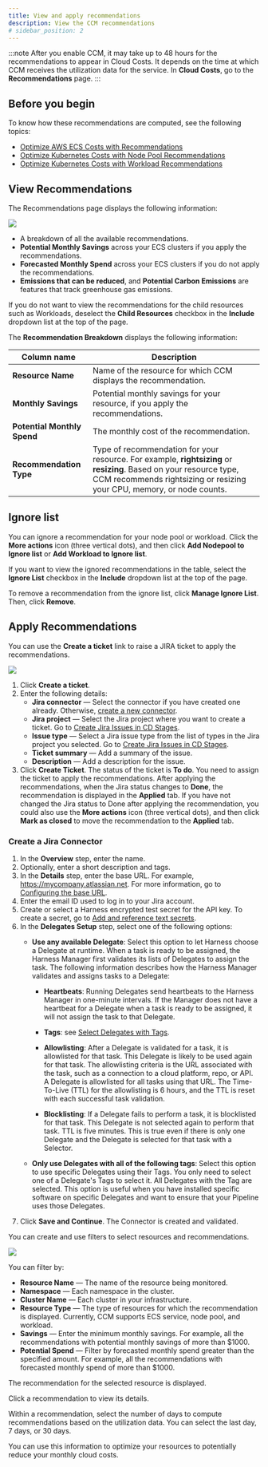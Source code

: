 ```yaml
---
title: View and apply recommendations
description: View the CCM recommendations
# sidebar_position: 2
---
```


:::note
After you enable CCM, it may take up to 48 hours for the recommendations to appear in Cloud Costs. It depends on the time at which CCM receives the utilization data for the service. In **Cloud Costs**, go to the **Recommendations** page.
:::
## Before you begin
To know how these recommendations are computed, see the following topics:
* [Optimize AWS ECS Costs with Recommendations](/docs/cloud-cost-management/2-use-cloud-cost-management/7-ccm-recommendations/ecs-recommendations.md)
* [Optimize Kubernetes Costs with Node Pool Recommendations](/docs/cloud-cost-management/2-use-cloud-cost-management/7-ccm-recommendations/node-pool-recommendations.md)
* [Optimize Kubernetes Costs with Workload Recommendations](/docs/cloud-cost-management/2-use-cloud-cost-management/7-ccm-recommendations/workload-recommendations.md)

## View Recommendations
The Recommendations page displays the following information:

![](./static/Recommendations-home-page.png)


* A breakdown of all the available recommendations.
* **Potential Monthly Savings** across your ECS clusters if you apply the recommendations.
* **Forecasted Monthly Spend** across your ECS clusters if you do not apply the recommendations.
* **Emissions that can be reduced**, and **Potential Carbon Emissions** are features that track greenhouse gas emissions.
  
If you do not want to view the recommendations for the child resources such as Workloads, deselect the **Child Resources** checkbox in the **Include** dropdown list at the top of the page.


The **Recommendation Breakdown** displays the following information:


| Column name | Description |
| --- | --- |
| **Resource Name** | Name of the resource for which CCM displays the recommendation. |
| **Monthly Savings** | Potential monthly savings for your resource, if you apply the recommendations. |
| **Potential Monthly Spend** | The monthly cost of the recommendation. |
| **Recommendation Type** | Type of recommendation for your resource. For example, **rightsizing** or **resizing**. Based on your resource type, CCM recommends rightsizing or resizing your CPU, memory, or node counts. |

## Ignore list
You can ignore a recommendation for your node pool or workload. Click the **More actions** icon (three vertical dots), and then click **Add Nodepool to Ignore list** or **Add Workload to Ignore list**.

If you want to view the ignored recommendations in the table, select the **Ignore List** checkbox in the **Include** dropdown list at the top of the page.

To remove a recommendation from the ignore list, click **Manage Ignore List**. Then, click **Remove**.

## Apply Recommendations
You can use the **Create a ticket** link to raise a JIRA ticket to apply the recommendations.

![](./static/Recommendations-Create-a-ticket.png)

1. Click **Create a ticket**.
2. Enter the following details:
   * **Jira connector** — Select the connector if you have created one already. Otherwise, [create a new connector](1-home-recommendations.md#create-a-jira-connector). 
   * **Jira project** — Select the Jira project where you want to create a ticket. Go to [Create Jira Issues in CD Stages](/docs/continuous-delivery/cd-advanced/ticketing-systems-category/create-jira-issues-in-cd-stages.md).
   * **Issue type** — Select a Jira issue type from the list of types in the Jira project you selected. Go to [Create Jira Issues in CD Stages](/docs/continuous-delivery/cd-advanced/ticketing-systems-category/create-jira-issues-in-cd-stages.md).
   * **Ticket summary** — Add a summary of the issue.
   * **Description** — Add a description for the issue.
3. Click **Create Ticket**. 
   The status of the ticket is **To do**. You need to assign the ticket to apply the recommendations. After applying the recommendations, when the Jira status changes to **Done**, the recommendation is displayed in the **Applied** tab. 
   If you have not changed the Jira status to Done after applying the recommendation, you could also use the **More actions** icon (three vertical dots), and then click **Mark as closed** to move the recommendation to the **Applied** tab.

### Create a Jira Connector
1. In the **Overview** step, enter the name. 
2. Optionally, enter a short description and tags.
3. In the **Details** step, enter the base URL. For example, https://mycompany.atlassian.net. For more information, go to [Configuring the base URL](https://confluence.atlassian.com/adminjiraserver071/configuring-the-base-url-802593107.html).
4. Enter the email ID used to log in to your Jira account.
5. Create or select a Harness encrypted test secret for the API key. To create a secret, go to [Add and reference text secrets](/docs/platform/6_Security/2-add-use-text-secrets.md).
6. In the **Delegates Setup** step, select one of the following options: 
   * **Use any available Delegate**: Select this option to let Harness choose a Delegate at runtime.
   When a task is ready to be assigned, the Harness Manager first validates its lists of Delegates to assign the task.
   The following information describes how the Harness Manager validates and assigns tasks to a Delegate:
     
      * **Heartbeats**: Running Delegates send heartbeats to the Harness Manager in one-minute intervals. If the Manager does not have a heartbeat for a Delegate when a task is ready to be assigned, it will not assign the task to that Delegate.
     
      * **Tags**: see [Select Delegates with Tags](/docs/platform/2_Delegates/delegate-guide/select-delegates-with-selectors.md).
       
      * **Allowlisting**: After a Delegate is validated for a task, it is allowlisted for that task. This Delegate is likely to be used again for that task. The allowlisting criteria is the URL associated with the task, such as a connection to a cloud platform, repo, or API. A Delegate is allowlisted for all tasks using that URL. The Time-To-Live (TTL) for the allowlisting is 6 hours, and the TTL is reset with each successful task validation.
     
      * **Blocklisting**: If a Delegate fails to perform a task, it is blocklisted for that task. This Delegate is not selected again to perform that task. TTL is five minutes. This is true even if there is only one Delegate and the Delegate is selected for that task with a Selector.

   * **Only use Delegates with all of the following tags**: Select this option to use specific Delegates using their Tags. 
   You only need to select one of a Delegate's Tags to select it. All Delegates with the Tag are selected. This option is useful when you have installed specific software on specific Delegates and want to ensure that your Pipeline uses those Delegates.
7. Click **Save and Continue**. The Connector is created and validated. 

You can create and use filters to select resources and recommendations.

![](./static/Recommendations-filter.png)

You can filter by:

* **Resource Name** — The name of the resource being monitored.
* **Namespace** — Each namespace in the cluster.
* **Cluster Name** — Each cluster in your infrastructure.
* **Resource Type** — The type of resources for which the recommendation is displayed. Currently, CCM supports ECS service, node pool, and workload.
* **Savings** — Enter the minimum monthly savings. For example, all the recommendations with potential monthly savings of more than $1000.
* **Potential Spend** — Filter by forecasted monthly spend greater than the specified amount. For example, all the recommendations with forecasted monthly spend of more than $1000.

The recommendation for the selected resource is displayed.

Click a recommendation to view its details.

Within a recommendation, select the number of days to compute recommendations based on the utilization data. You can select the last day, 7 days, or 30 days.

You can use this information to optimize your resources to potentially reduce your monthly cloud costs.
